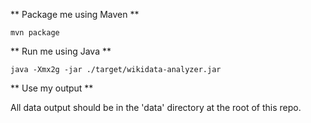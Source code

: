 ** Package me using Maven **

    mvn package

** Run me using Java **

    java -Xmx2g -jar ./target/wikidata-analyzer.jar

** Use my output **

All data output should be in the 'data' directory at the root of this repo.